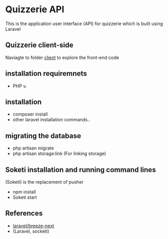 # Quizzerie API

This is the application user interface (API) for quizzerie which is built using Laravel

## Quizzerie client-side

Naviagte to folder [client](https://link-url-here.org) to explore the front-end code

## installation requiremnets

-   PHP v.

## installation

-   composer install
-   other laravel installation commands..

## migrating the database

-   php artisan migrate
-	php artisan storage:link (For linking storage)

## Soketi installation and running command lines

(Soketi) is the replacement of pusher

-   npm install
-   Soketi start

## References

-   [laravel/breeze-next](https://github.com/laravel/breeze-next)
-   (Laravel, socketi)
